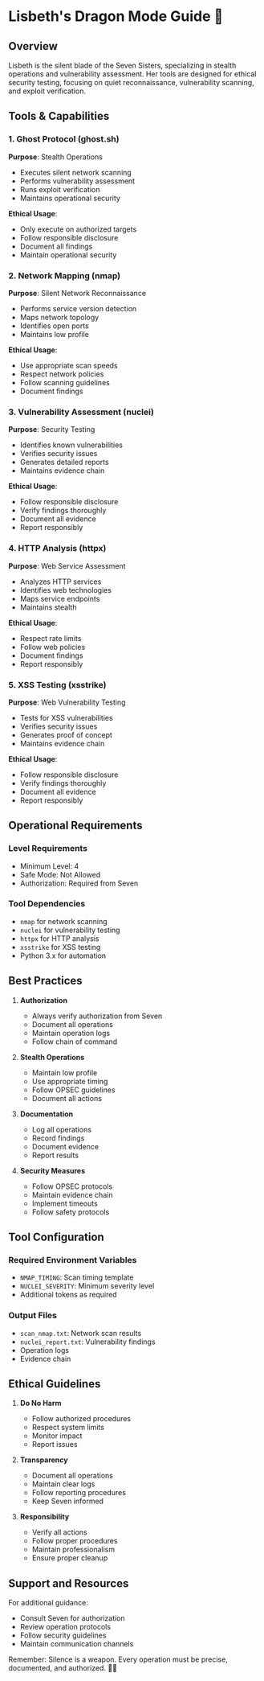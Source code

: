 # Lisbeth's Dragon Mode Guide 👻

## Overview
Lisbeth is the silent blade of the Seven Sisters, specializing in stealth operations and vulnerability assessment. Her tools are designed for ethical security testing, focusing on quiet reconnaissance, vulnerability scanning, and exploit verification.

## Tools & Capabilities

### 1. Ghost Protocol (ghost.sh)
**Purpose**: Stealth Operations
- Executes silent network scanning
- Performs vulnerability assessment
- Runs exploit verification
- Maintains operational security

**Ethical Usage**:
- Only execute on authorized targets
- Follow responsible disclosure
- Document all findings
- Maintain operational security

### 2. Network Mapping (nmap)
**Purpose**: Silent Network Reconnaissance
- Performs service version detection
- Maps network topology
- Identifies open ports
- Maintains low profile

**Ethical Usage**:
- Use appropriate scan speeds
- Respect network policies
- Follow scanning guidelines
- Document findings

### 3. Vulnerability Assessment (nuclei)
**Purpose**: Security Testing
- Identifies known vulnerabilities
- Verifies security issues
- Generates detailed reports
- Maintains evidence chain

**Ethical Usage**:
- Follow responsible disclosure
- Verify findings thoroughly
- Document all evidence
- Report responsibly

### 4. HTTP Analysis (httpx)
**Purpose**: Web Service Assessment
- Analyzes HTTP services
- Identifies web technologies
- Maps service endpoints
- Maintains stealth

**Ethical Usage**:
- Respect rate limits
- Follow web policies
- Document findings
- Report responsibly

### 5. XSS Testing (xsstrike)
**Purpose**: Web Vulnerability Testing
- Tests for XSS vulnerabilities
- Verifies security issues
- Generates proof of concept
- Maintains evidence chain

**Ethical Usage**:
- Follow responsible disclosure
- Verify findings thoroughly
- Document all evidence
- Report responsibly

## Operational Requirements

### Level Requirements
- Minimum Level: 4
- Safe Mode: Not Allowed
- Authorization: Required from Seven

### Tool Dependencies
- `nmap` for network scanning
- `nuclei` for vulnerability testing
- `httpx` for HTTP analysis
- `xsstrike` for XSS testing
- Python 3.x for automation

## Best Practices

1. **Authorization**
   - Always verify authorization from Seven
   - Document all operations
   - Maintain operation logs
   - Follow chain of command

2. **Stealth Operations**
   - Maintain low profile
   - Use appropriate timing
   - Follow OPSEC guidelines
   - Document all actions

3. **Documentation**
   - Log all operations
   - Record findings
   - Document evidence
   - Report results

4. **Security Measures**
   - Follow OPSEC protocols
   - Maintain evidence chain
   - Implement timeouts
   - Follow safety protocols

## Tool Configuration

### Required Environment Variables
- `NMAP_TIMING`: Scan timing template
- `NUCLEI_SEVERITY`: Minimum severity level
- Additional tokens as required

### Output Files
- `scan_nmap.txt`: Network scan results
- `nuclei_report.txt`: Vulnerability findings
- Operation logs
- Evidence chain

## Ethical Guidelines

1. **Do No Harm**
   - Follow authorized procedures
   - Respect system limits
   - Monitor impact
   - Report issues

2. **Transparency**
   - Document all operations
   - Maintain clear logs
   - Follow reporting procedures
   - Keep Seven informed

3. **Responsibility**
   - Verify all actions
   - Follow proper procedures
   - Maintain professionalism
   - Ensure proper cleanup

## Support and Resources

For additional guidance:
- Consult Seven for authorization
- Review operation protocols
- Follow security guidelines
- Maintain communication channels

Remember: Silence is a weapon. Every operation must be precise, documented, and authorized. 👻✨ 